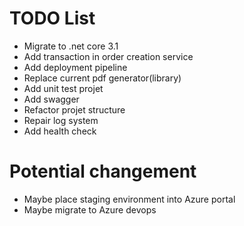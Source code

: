 # TODO List
- Migrate to .net core 3.1
- Add transaction in order creation service
- Add deployment pipeline
- Replace current pdf generator(library)
- Add unit test projet
- Add swagger
- Refactor projet structure
- Repair log system
- Add health check

# Potential changement
- Maybe place staging environment into Azure portal
- Maybe migrate to Azure devops